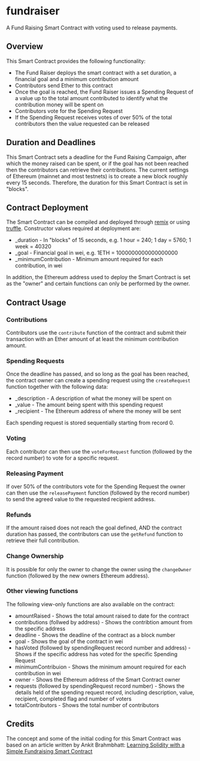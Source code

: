 # fundraiser
A Fund Raising Smart Contract with voting used to release payments.

## Overview
This Smart Contract provides the following functionality:
- The Fund Raiser deploys the smart contract with a set duration, a financial goal and a minimum contribution amount
- Contributors send Ether to this contract
- Once the goal is reached, the Fund Raiser issues a Spending Request of a value up to the total amount contributed to identify what the contribution money will be spent on
- Contributors vote for the Spending Request
- If the Spending Request receives votes of over 50% of the total contributors then the value requested can be released

## Duration and Deadlines
This Smart Contract sets a deadline for the Fund Raising Campaign, after which the money raised can be spent, or if the goal has not been reached then the contributors can retrieve their contributions. The current settings of Ethereum (mainnet and most testnets) is to create a new block roughly every 15 seconds. Therefore, the duration for this Smart Contract is set in "blocks".

## Contract Deployment
The Smart Contract can be compiled and deployed through [remix](https://remix.ethereum.org/) or using [truffle](https://www.trufflesuite.com/truffle).
Constructor values required at deployment are:
- _duration - In "blocks" of 15 seconds, e.g. 1 hour = 240; 1 day = 5760; 1 week = 40320
- _goal - Financial goal in wei, e.g. 1ETH = 1000000000000000000
- _minimumContribution - Minimum amount required for each contribution, in wei

In addition, the Ethereum address used to deploy the Smart Contract is set as the "owner" and certain functions can only be performed by the owner.

## Contract Usage

### Contributions
Contributors use the ```contribute``` function of the contract and submit their transaction with an Ether amount of at least the minimum contribution amount.

### Spending Requests
Once the deadline has passed, and so long as the goal has been reached, the contract owner can create a spending request using the ```createRequest``` function together with the following data:
- _description - A description of what the money will be spent on
- _value - The amount being spent with this spending request
- _recipient - The Ethereum address of where the money will be sent

Each spending request is stored sequentially starting from record 0.

### Voting
Each contributor can then use the ```voteForRequest``` function (followed by the record number) to vote for a specific request.

### Releasing Payment
If over 50% of the contributors vote for the Spending Request the owner can then use the ```releasePayment``` function (followed by the record number) to send the agreed value to the requested recipient address.

### Refunds
If the amount raised does not reach the goal defined, AND the contract duration has passed, the contributors can use the ```getRefund``` function to retrieve their full contribution.

### Change Ownership
It is possible for only the owner to change the owner using the ```changeOwner``` function (followed by the new owners Ethereum address).

### Other viewing functions
The following view-only functions are also available on the contract:
- amountRaised - Shows the total amount raised to date for the contract
- contributions (follwed by address) - Shows the contribtion amount from the specific address
- deadline - Shows the deadline of the contract as a block number
- goal - Shows the goal of the contract in wei
- hasVoted (followed by spendingRequest record number and address) - Shows if the specific address has voted for the specific Spending Request
- minimumContribuion - Shows the minimum amount required for each contribution in wei
- owner - Shows the Ethereum address of the Smart Contract owner
- requests (followed by spendingRequest record number) - Shows the details held of the spending request record, including description, value, recipient, completed flag and number of voters
- totalContributors - Shows the total number of contributors

## Credits
The concept and some of the initial coding for this Smart Contract was based on an article written by Ankit Brahmbhatt: [Learning Solidity with a Simple Fundraising Smart Contract](https://medium.com/quick-code/learning-solidity-with-a-simple-fundraising-smart-contract-2fad8b1d8b73)

